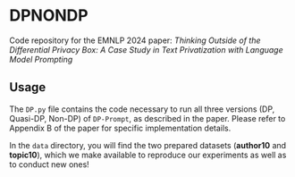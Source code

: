 # DPNONDP
Code repository for the EMNLP 2024 paper: *Thinking Outside of the Differential Privacy Box: A Case Study in Text Privatization with Language Model Prompting*

## Usage
The `DP.py` file contains the code necessary to run all three versions (DP, Quasi-DP, Non-DP) of `DP-Prompt`, as described in the paper. Please refer to Appendix B of the paper for specific implementation details.

In the `data` directory, you will find the two prepared datasets (**author10** and **topic10**), which we make available to reproduce our experiments as well as to conduct new ones!
